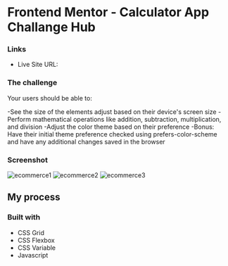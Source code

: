 # Frontend Mentor - Calculator App Challange Hub

### Links

- Live Site URL:

### The challenge

Your users should be able to:

-See the size of the elements adjust based on their device's screen size
-Perform mathematical operations like addition, subtraction, multiplication, and division
-Adjust the color theme based on their preference
-Bonus: Have their initial theme preference checked using prefers-color-scheme and have any additional changes saved in the browser

### Screenshot

![ecommerce1]()
![ecommerce2]()
![ecommerce3]()

## My process

### Built with

- CSS Grid
- CSS Flexbox
- CSS Variable
- Javascript
